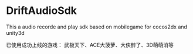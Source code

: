 # DriftAudioSdk
This a audio recorde and play sdk based on mobilegame for cocos2dx and unity3d

已使用成功上线的游戏：
武极天下、ACE大菠萝、大侠醉了、3D萌萌消等
